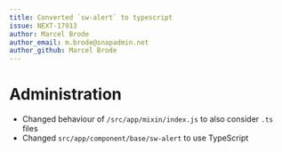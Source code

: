 ```yaml
---
title: Converted `sw-alert` to typescript
issue: NEXT-17913
author: Marcel Brode
author_email: m.brode@snapadmin.net
author_github: Marcel Brode
---
```

# Administration
* Changed behaviour of `/src/app/mixin/index.js` to also consider `.ts` files
* Changed `src/app/component/base/sw-alert` to use TypeScript

